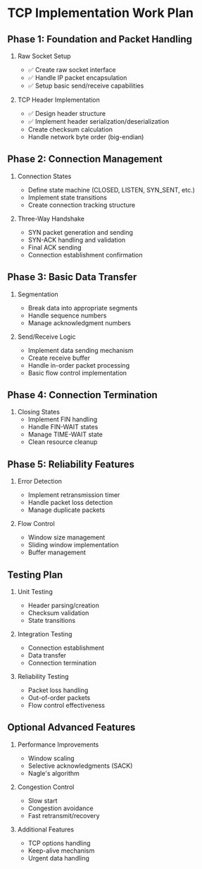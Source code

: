# TCP Implementation Work Plan

## Phase 1: Foundation and Packet Handling

1. Raw Socket Setup

   - ✅ Create raw socket interface
   - ✅ Handle IP packet encapsulation
   - ✅ Setup basic send/receive capabilities

2. TCP Header Implementation
   - ✅ Design header structure
   - ✅ Implement header serialization/deserialization
   - Create checksum calculation
   - Handle network byte order (big-endian)

## Phase 2: Connection Management

1. Connection States

   - Define state machine (CLOSED, LISTEN, SYN_SENT, etc.)
   - Implement state transitions
   - Create connection tracking structure

2. Three-Way Handshake
   - SYN packet generation and sending
   - SYN-ACK handling and validation
   - Final ACK sending
   - Connection establishment confirmation

## Phase 3: Basic Data Transfer

1. Segmentation

   - Break data into appropriate segments
   - Handle sequence numbers
   - Manage acknowledgment numbers

2. Send/Receive Logic
   - Implement data sending mechanism
   - Create receive buffer
   - Handle in-order packet processing
   - Basic flow control implementation

## Phase 4: Connection Termination

1. Closing States
   - Implement FIN handling
   - Handle FIN-WAIT states
   - Manage TIME-WAIT state
   - Clean resource cleanup

## Phase 5: Reliability Features

1. Error Detection

   - Implement retransmission timer
   - Handle packet loss detection
   - Manage duplicate packets

2. Flow Control
   - Window size management
   - Sliding window implementation
   - Buffer management

## Testing Plan

1. Unit Testing

   - Header parsing/creation
   - Checksum validation
   - State transitions

2. Integration Testing

   - Connection establishment
   - Data transfer
   - Connection termination

3. Reliability Testing
   - Packet loss handling
   - Out-of-order packets
   - Flow control effectiveness

## Optional Advanced Features

1. Performance Improvements

   - Window scaling
   - Selective acknowledgments (SACK)
   - Nagle's algorithm

2. Congestion Control

   - Slow start
   - Congestion avoidance
   - Fast retransmit/recovery

3. Additional Features
   - TCP options handling
   - Keep-alive mechanism
   - Urgent data handling
